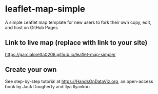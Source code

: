 # leaflet-map-simple
A simple Leaflet map template for new users to fork their own copy, edit, and host on GitHub Pages

## Link to live map (replace with link to your site)
https://garcialoretta0208.github.io/leaflet-map-simple/

## Create your own
See step-by-step tutorial at https://HandsOnDataViz.org, an open-access book by Jack Dougherty and Ilya Ilyankou
